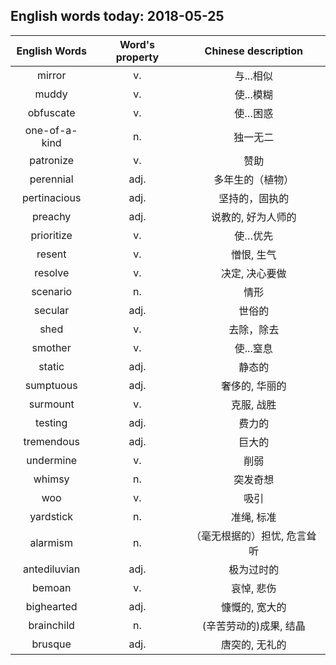 ## English words today: 2018-05-25

| English Words | Word's property | Chinese description |
| :-----------: | :-------------: | :-----------------: |
| mirror | v. | 与...相似 |
| muddy | v. | 使...模糊 |
| obfuscate | v. | 使…困惑 |
| one-of-a-kind | n. | 独一无二 |
| patronize | v. | 赞助 |
| perennial | adj. | 多年生的（植物） |
| pertinacious | adj. | 坚持的，固执的 |
| preachy | adj. | 说教的, 好为人师的 |
| prioritize | v. | 使…优先 |
| resent | v. | 憎恨, 生气 |
| resolve | v. | 决定, 决心要做 |
| scenario | n. | 情形 |
| secular | adj. | 世俗的 |
| shed | v. | 去除，除去 |
| smother | v. | 使...窒息 |
| static | adj. | 静态的 |
| sumptuous | adj. | 奢侈的, 华丽的 |
| surmount | v. | 克服, 战胜 |
| testing | adj. | 费力的 |
| tremendous | adj. | 巨大的 |
| undermine | v. | 削弱 |
| whimsy | n. | 突发奇想 |
| woo | v. | 吸引 |
| yardstick | n. | 准绳, 标准 |
| alarmism | n. | （毫无根据的）担忧, 危言耸听 |
| antediluvian | adj. | 极为过时的 |
| bemoan | v. | 哀悼, 悲伤 |
| bighearted | adj. | 慷慨的, 宽大的 |
| brainchild | n. | (辛苦劳动的)成果, 结晶 |
| brusque | adj. | 唐突的, 无礼的 |
